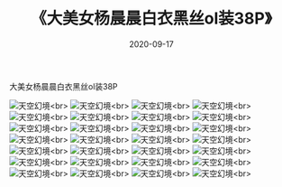 ﻿---
layout: post
title: 《大美女杨晨晨白衣黑丝ol装38P》
date: 2020-09-17
img: http://photo.orgx.cf/性感/2020/大美女杨晨晨白衣黑丝ol装38P/000.jpg
tags: [美女,性感,泳衣]
---

大美女杨晨晨白衣黑丝ol装38P



![天空幻境](http://photo.orgx.cf/性感/2020/大美女杨晨晨白衣黑丝ol装38P/001.jpg''天空幻境'')<br>
![天空幻境](http://photo.orgx.cf/性感/2020/大美女杨晨晨白衣黑丝ol装38P/002.jpg''天空幻境'')<br>
![天空幻境](http://photo.orgx.cf/性感/2020/大美女杨晨晨白衣黑丝ol装38P/003.jpg''天空幻境'')<br>
![天空幻境](http://photo.orgx.cf/性感/2020/大美女杨晨晨白衣黑丝ol装38P/004.jpg''天空幻境'')<br>
![天空幻境](http://photo.orgx.cf/性感/2020/大美女杨晨晨白衣黑丝ol装38P/005.jpg''天空幻境'')<br>
![天空幻境](http://photo.orgx.cf/性感/2020/大美女杨晨晨白衣黑丝ol装38P/006.jpg''天空幻境'')<br>
![天空幻境](http://photo.orgx.cf/性感/2020/大美女杨晨晨白衣黑丝ol装38P/007.jpg''天空幻境'')<br>
![天空幻境](http://photo.orgx.cf/性感/2020/大美女杨晨晨白衣黑丝ol装38P/008.jpg''天空幻境'')<br>
![天空幻境](http://photo.orgx.cf/性感/2020/大美女杨晨晨白衣黑丝ol装38P/009.jpg''天空幻境'')<br>
![天空幻境](http://photo.orgx.cf/性感/2020/大美女杨晨晨白衣黑丝ol装38P/010.jpg''天空幻境'')<br>
![天空幻境](http://photo.orgx.cf/性感/2020/大美女杨晨晨白衣黑丝ol装38P/011.jpg''天空幻境'')<br>
![天空幻境](http://photo.orgx.cf/性感/2020/大美女杨晨晨白衣黑丝ol装38P/012.jpg''天空幻境'')<br>
![天空幻境](http://photo.orgx.cf/性感/2020/大美女杨晨晨白衣黑丝ol装38P/013.jpg''天空幻境'')<br>
![天空幻境](http://photo.orgx.cf/性感/2020/大美女杨晨晨白衣黑丝ol装38P/014.jpg''天空幻境'')<br>
![天空幻境](http://photo.orgx.cf/性感/2020/大美女杨晨晨白衣黑丝ol装38P/015.jpg''天空幻境'')<br>
![天空幻境](http://photo.orgx.cf/性感/2020/大美女杨晨晨白衣黑丝ol装38P/016.jpg''天空幻境'')<br>
![天空幻境](http://photo.orgx.cf/性感/2020/大美女杨晨晨白衣黑丝ol装38P/017.jpg''天空幻境'')<br>
![天空幻境](http://photo.orgx.cf/性感/2020/大美女杨晨晨白衣黑丝ol装38P/018.jpg''天空幻境'')<br>
![天空幻境](http://photo.orgx.cf/性感/2020/大美女杨晨晨白衣黑丝ol装38P/019.jpg''天空幻境'')<br>
![天空幻境](http://photo.orgx.cf/性感/2020/大美女杨晨晨白衣黑丝ol装38P/020.jpg''天空幻境'')<br>
![天空幻境](http://photo.orgx.cf/性感/2020/大美女杨晨晨白衣黑丝ol装38P/021.jpg''天空幻境'')<br>
![天空幻境](http://photo.orgx.cf/性感/2020/大美女杨晨晨白衣黑丝ol装38P/022.jpg''天空幻境'')<br>
![天空幻境](http://photo.orgx.cf/性感/2020/大美女杨晨晨白衣黑丝ol装38P/023.jpg''天空幻境'')<br>
![天空幻境](http://photo.orgx.cf/性感/2020/大美女杨晨晨白衣黑丝ol装38P/024.jpg''天空幻境'')<br>
![天空幻境](http://photo.orgx.cf/性感/2020/大美女杨晨晨白衣黑丝ol装38P/025.jpg''天空幻境'')<br>
![天空幻境](http://photo.orgx.cf/性感/2020/大美女杨晨晨白衣黑丝ol装38P/026.jpg''天空幻境'')<br>
![天空幻境](http://photo.orgx.cf/性感/2020/大美女杨晨晨白衣黑丝ol装38P/027.jpg''天空幻境'')<br>
![天空幻境](http://photo.orgx.cf/性感/2020/大美女杨晨晨白衣黑丝ol装38P/028.jpg''天空幻境'')<br>